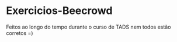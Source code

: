 # Exercicios-Beecrowd

Feitos ao longo do tempo durante o curso de TADS
nem todos estão corretos =)
